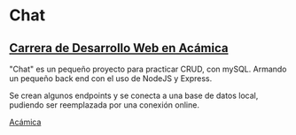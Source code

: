 # Chat

## [Carrera de Desarrollo Web en Acámica](https://www.acamica.com/desarrollo-web-full-stack 'titulo')

"Chat" es un pequeño proyecto para practicar CRUD, con mySQL. Armando un pequeño back end con el uso de NodeJS y Express.

Se crean algunos endpoints y se conecta a una base de datos local, pudiendo ser reemplazada por una conexión online.

[Acámica](https://www.acamica.com/desarrollo-web-full-stack 'titulo')
